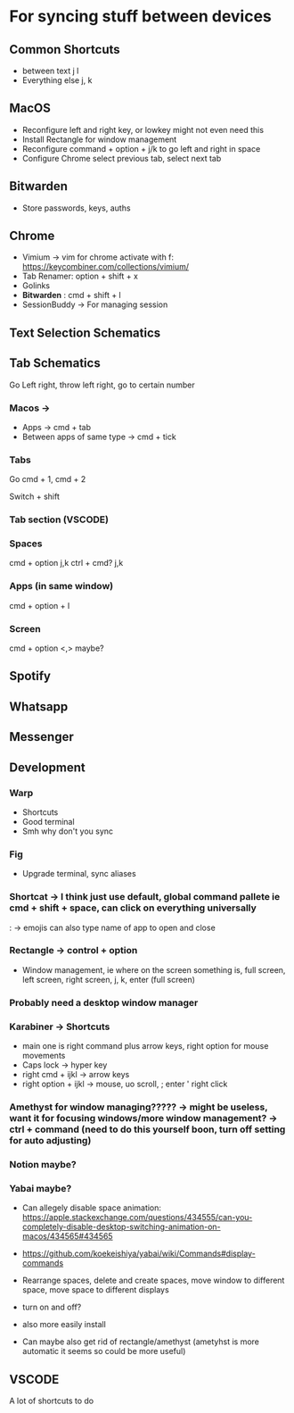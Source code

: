 # For syncing stuff between devices


## Common Shortcuts
- between text j l
- Everything else j, k

## MacOS
- Reconfigure left and right key, or lowkey might not even need this
- Install Rectangle for window management
- Reconfigure command + option + j/k to go left and right in space
- Configure Chrome select previous tab, select next tab

## Bitwarden
- Store passwords, keys, auths

## Chrome
- Vimium -> vim for chrome activate with f: https://keycombiner.com/collections/vimium/ 
- Tab Renamer: option + shift + x
- Golinks
- **Bitwarden** : cmd + shift + l 
- SessionBuddy -> For managing session


## Text Selection Schematics

## Tab Schematics
Go Left right, throw left right, go to certain number

### Macos -> 
- Apps -> cmd + tab
- Between apps of same type -> cmd + tick

### Tabs
Go
cmd + 1, cmd + 2

Switch + shift


### Tab section (VSCODE)


### Spaces
cmd + option j,k
ctrl + cmd? j,k


### Apps (in same window)
cmd + option + l

### Screen
cmd + option <,> maybe?


## Spotify
## Whatsapp
## Messenger

## Development

### Warp
- Shortcuts
- Good terminal
- Smh why don't you sync

### Fig
- Upgrade terminal, sync aliases

### Shortcat -> I think just use default, global command pallete ie cmd + shift + space, can click on everything universally
: -> emojis
can also type name of app to open and close


### Rectangle -> control + option
- Window management, ie where on the screen something is, full screen, left screen, right screen,
j, k, enter (full screen)

### Probably need a desktop window manager


### Karabiner -> Shortcuts
- main one is right command plus arrow keys, right option for mouse movements
- Caps lock -> hyper key
- right cmd + ijkl -> arrow keys
- right option + ijkl -> mouse, uo scroll, ; enter ' right click


### Amethyst for window managing????? -> might be useless, want it for focusing windows/more window management? -> ctrl + command (need to do this yourself boon, turn off setting for auto adjusting)

### Notion maybe?

### Yabai maybe?
- Can allegely disable space animation: https://apple.stackexchange.com/questions/434555/can-you-completely-disable-desktop-switching-animation-on-macos/434565#434565

- https://github.com/koekeishiya/yabai/wiki/Commands#display-commands
- Rearrange spaces, delete and create spaces, move window to different space, move space to different displays
- turn on and off?
- also more easily install

- Can maybe also get rid of rectangle/amethyst (ametyhst is more automatic it seems so could be more useful)
## VSCODE
A lot of shortcuts to do
